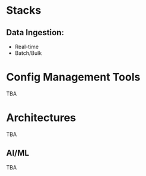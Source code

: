 # Stacks

## Data Ingestion:

- Real-time
- Batch/Bulk

# Config Management Tools


TBA

# Architectures

TBA

## AI/ML

TBA